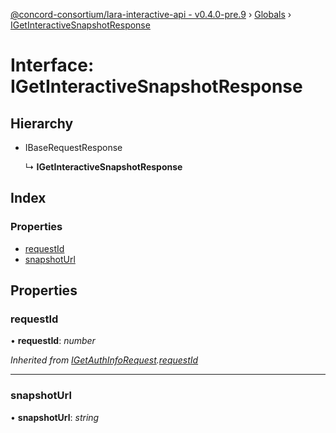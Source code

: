 [@concord-consortium/lara-interactive-api - v0.4.0-pre.9](../README.md) › [Globals](../globals.md) › [IGetInteractiveSnapshotResponse](igetinteractivesnapshotresponse.md)

# Interface: IGetInteractiveSnapshotResponse

## Hierarchy

* IBaseRequestResponse

  ↳ **IGetInteractiveSnapshotResponse**

## Index

### Properties

* [requestId](igetinteractivesnapshotresponse.md#requestid)
* [snapshotUrl](igetinteractivesnapshotresponse.md#snapshoturl)

## Properties

###  requestId

• **requestId**: *number*

*Inherited from [IGetAuthInfoRequest](igetauthinforequest.md).[requestId](igetauthinforequest.md#requestid)*

___

###  snapshotUrl

• **snapshotUrl**: *string*
